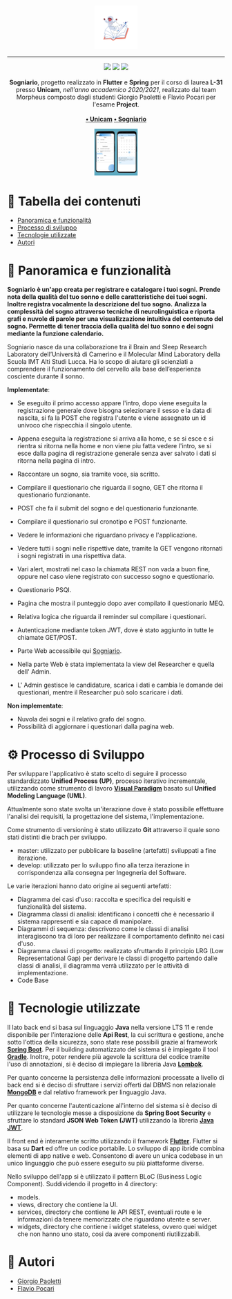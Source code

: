 <p align="center" >
  <img src="frontend/assets/sogniario_logo.png" style="max-width: 20%">
</p>

---

<p align="center">
  <img src="https://forthebadge.com/images/badges/built-with-love.svg"/>
  <img src="https://forthebadge.com/images/badges/made-with-java.svg"/>
  <img src="https://forthebadge.com/images/badges/powered-by-coffee.svg"/><br><br>
    <b>Sogniario</b>, progetto realizzato in <b>Flutter</b> e <b>Spring</b> per il corso di laurea <b>L-31</b> presso <b>Unicam</b>, <i>nell'anno accademico 2020/2021</i>, realizzato dal team Morpheus composto dagli studenti Giorgio Paoletti e Flavio Pocari per l'esame <b>Project</b>.
    <br><br><b>
<a href="https://www.unicam.it/">• Unicam</a>
<a href="https://github.com/GiorgioPaoletti-Unicam/sogniario">• Sogniario</img></a>
</b></p>

<p align="center" >
  <img src="doc/screenshot/image.png" style="max-width: 20%">
</p>

# 📔 Tabella dei contenuti

- [Panoramica e funzionalità](#panoramica)
- [Processo di sviluppo](#processo)
- [Tecnologie utilizzate](#tecno)
- [Autori](#autori)

# 📝 Panoramica e funzionalità <a name = "panoramica"></a>

**Sogniario è un'app creata per registrare e catalogare i tuoi sogni.**
**Prende nota della qualità del tuo sonno e delle caratteristiche dei tuoi sogni. Inoltre registra vocalmente la descrizione del tuo sogno.**
**Analizza la complessità del sogno attraverso tecniche di neurolinguistica e riporta grafi e nuvole di parole per una visualizzazione intuitiva del contenuto del sogno. Permette di tener traccia della qualità del tuo sonno e dei sogni mediante la funzione calendario.**

Sogniario nasce da una collaborazione tra il Brain and Sleep Research Laboratory dell’Università di Camerino e il Molecular Mind Laboratory della Scuola IMT Alti Studi Lucca. Ha lo scopo di aiutare gli scienziati a comprendere il funzionamento del cervello alla base dell’esperienza cosciente durante il sonno.

**Implementate**:
 - Se eseguito il primo accesso appare l'intro, dopo viene eseguita la registrazione generale dove bisogna selezionare il sesso e la data di nascita, si fa la POST che registra l'utente e viene assegnato un id univoco che rispecchia il singolo utente.
 - Appena eseguita la registrazione si arriva alla home, e se si esce e si rientra si ritorna nella home e non viene piu fatta vedere l'intro, se si esce dalla pagina di registrazione generale senza aver salvato i dati si ritorna nella pagina di intro.
 
 - Raccontare un sogno, sia tramite voce, sia scritto.
 - Compilare il questionario che riguarda il sogno, GET che ritorna il questionario funzionante.
 - POST che fa il submit del sogno e del questionario funzionante.
 
 - Compilare il questionario sul cronotipo e POST funzionante.
 
 - Vedere le informazioni che riguardano privacy e l'applicazione.
 
 - Vedere tutti i sogni nelle rispettive date, tramite la GET vengono ritornati i sogni registrati in una rispettiva data.

 - Vari alert, mostrati nel caso la chiamata REST non vada a buon fine, oppure nel caso viene registrato con successo sogno e questionario.

 - Questionario PSQI.

 - Pagina che mostra il punteggio dopo aver compilato il questionario MEQ.
   
 - Relativa logica che riguarda il reminder sul compilare i questionari.
 
 - Autenticazione mediante token JWT, dove è stato aggiunto in tutte le chiamate GET/POST.

 - Parte Web accessibile qui [Sogniario](http://193.205.92.106:8080/).
 - Nella parte Web è stata implementata la view del Researcher e quella dell' Admin.
 - L' Admin gestisce le candidature, scarica i dati e cambia le domande dei questionari, mentre il Researcher può solo scaricare i dati.


**Non implementate**:
 - Nuvola dei sogni e il relativo grafo del sogno.
 - Possibilità di aggiornare i questionari dalla pagina web.


# ⚙ Processo di Sviluppo<a name = "processo"></a>

Per sviluppare l'applicativo è stato scelto di seguire il processo standardizzato **Unified Process (UP)**, processo iterativo incrementale, utilizzando come strumento di lavoro [**Visual Paradigm**](https://www.visual-paradigm.com/) basato sul **Unified Modeling Language (UML)**.

Attualmente sono state svolta un'iterazione dove è stato possibile effettuare l'analisi dei requisiti, la progettazione del sistema, l'implementazione.

Come strumento di versioning è stato utilizzato **Git** attraverso il quale sono stati distinti die brach per sviluppo.
- master: utilizzato per pubblicare la baseline (artefatti) sviluppati a fine iterazione.
- develop: utilizzato per lo sviluppo fino alla terza iterazione in corrispondenza alla consegna per Ingegneria del Software.

Le varie iterazioni hanno dato origine ai seguenti artefatti:
- Diagramma dei casi d'uso: raccolta e specifica dei requisiti e funzionalità del sistema.
- Diagramma classi di analisi: identificano i concetti che è necessario il sistema rappresenti e sia capace di manipolare.
- Diagrammi di sequenza: descrivono come le classi di analisi interagiscono tra di loro per realizzare il comportamento definito nei casi d'uso.
- Diagramma classi di progetto: realizzato sfruttando il principio LRG (Low Representational Gap) per derivare le classi di progetto partendo dalle classi di analisi, il diagramma verrà utilizzato per le attività di implementazione.
- Code Base

# 🧰 Tecnologie utilizzate<a name = "tecno"></a>

Il lato back end si basa sul linguaggio **Java** nella versione LTS 11 e rende disponibile per l'interazione delle **Api Rest**, la cui scrittura e gestione, anche sotto l'ottica della sicurezza, sono state rese possibili grazie al framework [**Spring Boot**](https://spring.io/). Per il building automatizzato del sistema si è impiegato il tool [**Gradle**](https://gradle.org/). Inoltre, poter rendere più agevole la scrittura del codice tramite l'uso di annotazioni, si è deciso di impiegare la libreria Java [**Lombok**](https://projectlombok.org/).

Per quanto concerne la persistenza delle informazioni processate a livello di back end si è deciso di sfruttare i servizi offerti dal DBMS non relazionale [**MongoDB**](https://www.mongodb.com) e dal relativo framework per linguaggio Java.

Per quanto concerne l'autenticazione all'interno del sistema si è deciso di utilizzare le tecnologie messe a disposizione da **Spring Boot Security** e sfruttare lo standard **JSON Web Token (JWT)** utilizzando la libreria [**Java JWT**](https://github.com/jwtk/jjwt).

Il front end è interamente scritto utilizzando il framework [**Flutter**](https://flutter.dev).
Flutter si basa su **Dart** ed offre un codice portabile. Lo sviluppo di app ibride combina elementi di app native e web. Consentono di avere un unica codebase in un unico linguaggio che può essere eseguito su più piattaforme diverse.

Nello sviluppo dell'app si è utilizzato il pattern BLoC (Business Logic Component).
Suddividendo il progetto in 4 directory:
 - models.
 - views, directory che contiene la UI.
 - services, directory che contiene le API REST, eventuali route e le informazioni da tenere memorizzate che riguardano utente e server.
 - widgets, directory che contiene i widget stateless, ovvero quei widget che non hanno uno stato, cosi da avere componenti riutilizzabili.

# 🔭 Autori <a name = "autori"></a>

- [Giorgio Paoletti](https://github.com/GiorgioPaoletti-Unicam)
- [Flavio Pocari](https://github.com/flaviopopoff)
